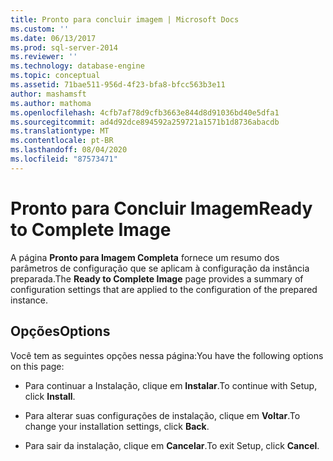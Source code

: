 ```yaml
---
title: Pronto para concluir imagem | Microsoft Docs
ms.custom: ''
ms.date: 06/13/2017
ms.prod: sql-server-2014
ms.reviewer: ''
ms.technology: database-engine
ms.topic: conceptual
ms.assetid: 71bae511-956d-4f23-bfa8-bfcc563b3e11
author: mashamsft
ms.author: mathoma
ms.openlocfilehash: 4cfb7af78d9cfb3663e844d8d91036bd40e5dfa1
ms.sourcegitcommit: ad4d92dce894592a259721a1571b1d8736abacdb
ms.translationtype: MT
ms.contentlocale: pt-BR
ms.lasthandoff: 08/04/2020
ms.locfileid: "87573471"
---
```

# <a name="ready-to-complete-image"></a><span data-ttu-id="8c550-102">Pronto para Concluir Imagem</span><span class="sxs-lookup"><span data-stu-id="8c550-102">Ready to Complete Image</span></span>
  <span data-ttu-id="8c550-103">A página **Pronto para Imagem Completa** fornece um resumo dos parâmetros de configuração que se aplicam à configuração da instância preparada.</span><span class="sxs-lookup"><span data-stu-id="8c550-103">The **Ready to Complete Image** page provides a summary of configuration settings that are applied to the configuration of the prepared instance.</span></span>  
  
## <a name="options"></a><span data-ttu-id="8c550-104">Opções</span><span class="sxs-lookup"><span data-stu-id="8c550-104">Options</span></span>  
 <span data-ttu-id="8c550-105">Você tem as seguintes opções nessa página:</span><span class="sxs-lookup"><span data-stu-id="8c550-105">You have the following options on this page:</span></span>  
  
-   <span data-ttu-id="8c550-106">Para continuar a Instalação, clique em **Instalar**.</span><span class="sxs-lookup"><span data-stu-id="8c550-106">To continue with Setup, click **Install**.</span></span>  
  
-   <span data-ttu-id="8c550-107">Para alterar suas configurações de instalação, clique em **Voltar**.</span><span class="sxs-lookup"><span data-stu-id="8c550-107">To change your installation settings, click **Back**.</span></span>  
  
-   <span data-ttu-id="8c550-108">Para sair da instalação, clique em **Cancelar**.</span><span class="sxs-lookup"><span data-stu-id="8c550-108">To exit Setup, click **Cancel**.</span></span>  
  
  
